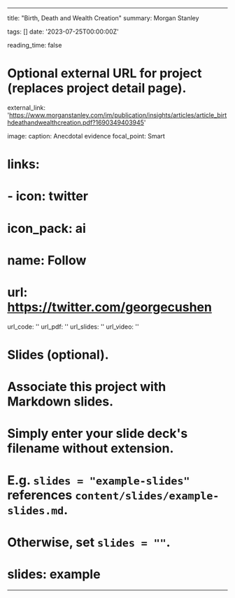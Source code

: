 

---
title: "Birth, Death and Wealth Creation"
summary: Morgan Stanley

tags: []
date: '2023-07-25T00:00:00Z'

reading_time: false

# Optional external URL for project (replaces project detail page).
external_link: 'https://www.morganstanley.com/im/publication/insights/articles/article_birthdeathandwealthcreation.pdf?1690349403945'

image: 
  caption: Anecdotal evidence
  focal_point: Smart

# links:
#  - icon: twitter
#    icon_pack: ai
#    name: Follow
#    url: https://twitter.com/georgecushen
url_code: ''
url_pdf: ''
url_slides: ''
url_video: ''

# Slides (optional).
#   Associate this project with Markdown slides.
#   Simply enter your slide deck's filename without extension.
#   E.g. `slides = "example-slides"` references `content/slides/example-slides.md`.
#   Otherwise, set `slides = ""`.
# slides: example
---

